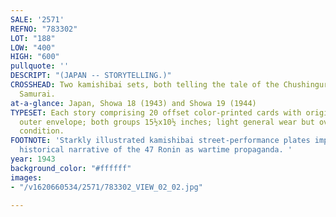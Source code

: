 ```yaml
---
SALE: '2571'
REFNO: "783302"
LOT: "188"
LOW: "400"
HIGH: "600"
pullquote: ''
DESCRIPT: "(JAPAN -- STORYTELLING.)"
CROSSHEAD: Two kamishibai sets, both telling the tale of the Chushingura, or Ronin
  Samurai.
at-a-glance: Japan, Showa 18 (1943) and Showa 19 (1944)
TYPESET: Each story comprising 20 offset color-printed cards with original printed
  outer envelope; both groups 15½x10½ inches; light general wear but overall nice
  condition.
FOOTNOTE: 'Starkly illustrated kamishibai street-performance plates implementing a
  historical narrative of the 47 Ronin as wartime propaganda. '
year: 1943
background_color: "#ffffff"
images:
- "/v1620660534/2571/783302_VIEW_02_02.jpg"

---
```

